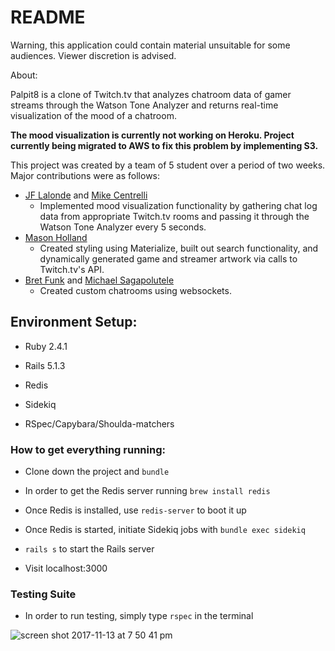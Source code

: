 # README

Warning, this application could contain material unsuitable for some audiences.  Viewer discretion is advised.

About:

Palpit8 is a clone of Twitch.tv that analyzes chatroom data of gamer streams through the Watson Tone Analyzer and returns real-time visualization of the mood of a chatroom.

**The mood visualization is currently not working on Heroku. Project currently being migrated to AWS to fix this problem by implementing S3.**

This project was created by a team of 5 student over a period of two weeks. Major contributions were as follows:

* [JF Lalonde](https://github.com/JF-Lalonde) and [Mike Centrelli](https://github.com/mcents)
  * Implemented mood visualization functionality by gathering chat log data from appropriate Twitch.tv rooms and passing it through the Watson Tone Analyzer every 5 seconds.
* [Mason Holland](https://github.com/MasonHolland)
  * Created styling using Materialize, built out search functionality, and dynamically generated game and streamer artwork via calls to Twitch.tv's API.
* [Bret Funk](https://github.com/bretfunk) and [Michael Sagapolutele](https://github.com/MikelSage)
  * Created custom chatrooms using websockets.

## Environment Setup:

* Ruby 2.4.1

* Rails 5.1.3

* Redis

* Sidekiq

* RSpec/Capybara/Shoulda-matchers

### How to get everything running:

* Clone down the project and `bundle`

* In order to get the Redis server running `brew install redis`
* Once Redis is installed, use `redis-server` to boot it up

* Once Redis is started, initiate Sidekiq jobs with `bundle exec sidekiq`

* `rails s` to start the Rails server

* Visit localhost:3000

### Testing Suite

* In order to run testing, simply type `rspec` in the terminal

![screen shot 2017-11-13 at 7 50 41 pm](https://user-images.githubusercontent.com/26772297/32760609-4aa234bc-c8ac-11e7-93e1-193611931503.png)
